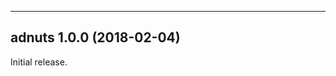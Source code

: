 ------------------------------------------------------------------------
adnuts 1.0.0 (2018-02-04)
------------------------------------------------------------------------

Initial release.

